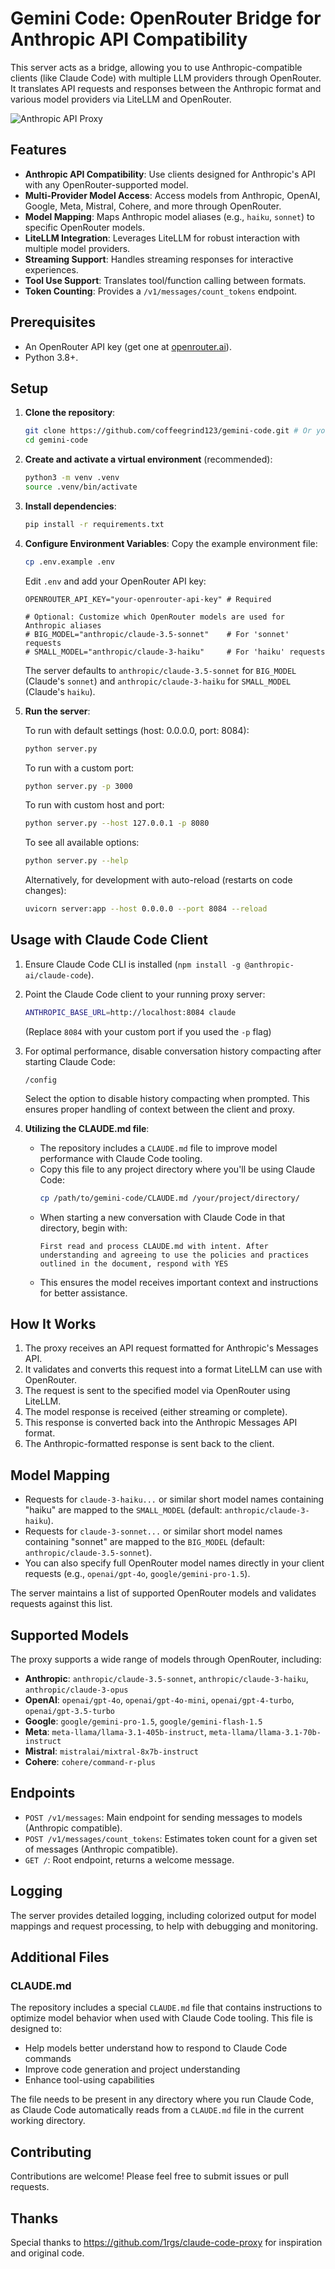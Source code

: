 # Gemini Code: OpenRouter Bridge for Anthropic API Compatibility

This server acts as a bridge, allowing you to use Anthropic-compatible clients (like Claude Code) with multiple LLM providers through OpenRouter. It translates API requests and responses between the Anthropic format and various model providers via LiteLLM and OpenRouter.

![Anthropic API Proxy](image.png)

## Features

- **Anthropic API Compatibility**: Use clients designed for Anthropic's API with any OpenRouter-supported model.
- **Multi-Provider Model Access**: Access models from Anthropic, OpenAI, Google, Meta, Mistral, Cohere, and more through OpenRouter.
- **Model Mapping**: Maps Anthropic model aliases (e.g., `haiku`, `sonnet`) to specific OpenRouter models.
- **LiteLLM Integration**: Leverages LiteLLM for robust interaction with multiple model providers.
- **Streaming Support**: Handles streaming responses for interactive experiences.
- **Tool Use Support**: Translates tool/function calling between formats.
- **Token Counting**: Provides a `/v1/messages/count_tokens` endpoint.

## Prerequisites

- An OpenRouter API key (get one at [openrouter.ai](https://openrouter.ai/keys)).
- Python 3.8+.

## Setup

1.  **Clone the repository**:
    ```bash
    git clone https://github.com/coffeegrind123/gemini-code.git # Or your fork
    cd gemini-code
    ```

2.  **Create and activate a virtual environment** (recommended):
    ```bash
    python3 -m venv .venv
    source .venv/bin/activate
    ```

3.  **Install dependencies**:
    ```bash
    pip install -r requirements.txt
    ```

4.  **Configure Environment Variables**:
    Copy the example environment file:
    ```bash
    cp .env.example .env
    ```
    Edit `.env` and add your OpenRouter API key:
    ```dotenv
    OPENROUTER_API_KEY="your-openrouter-api-key" # Required

    # Optional: Customize which OpenRouter models are used for Anthropic aliases
    # BIG_MODEL="anthropic/claude-3.5-sonnet"    # For 'sonnet' requests
    # SMALL_MODEL="anthropic/claude-3-haiku"     # For 'haiku' requests
    ```
    The server defaults to `anthropic/claude-3.5-sonnet` for `BIG_MODEL` (Claude's `sonnet`) and `anthropic/claude-3-haiku` for `SMALL_MODEL` (Claude's `haiku`).

5.  **Run the server**:

    To run with default settings (host: 0.0.0.0, port: 8084):
    ```bash
    python server.py
    ```

    To run with a custom port:
    ```bash
    python server.py -p 3000
    ```

    To run with custom host and port:
    ```bash
    python server.py --host 127.0.0.1 -p 8080
    ```

    To see all available options:
    ```bash
    python server.py --help
    ```

    Alternatively, for development with auto-reload (restarts on code changes):
    ```bash
    uvicorn server:app --host 0.0.0.0 --port 8084 --reload
    ```

## Usage with Claude Code Client

1.  Ensure Claude Code CLI is installed (`npm install -g @anthropic-ai/claude-code`).
2.  Point the Claude Code client to your running proxy server:
    ```bash
    ANTHROPIC_BASE_URL=http://localhost:8084 claude
    ```
    (Replace `8084` with your custom port if you used the `-p` flag)
3.  For optimal performance, disable conversation history compacting after starting Claude Code:
    ```
    /config
    ```
    Select the option to disable history compacting when prompted. This ensures proper handling of context between the client and proxy.

4.  **Utilizing the CLAUDE.md file**:
    - The repository includes a `CLAUDE.md` file to improve model performance with Claude Code tooling.
    - Copy this file to any project directory where you'll be using Claude Code:
      ```bash
      cp /path/to/gemini-code/CLAUDE.md /your/project/directory/
      ```
    - When starting a new conversation with Claude Code in that directory, begin with:
      ```
      First read and process CLAUDE.md with intent. After understanding and agreeing to use the policies and practices outlined in the document, respond with YES
      ```
    - This ensures the model receives important context and instructions for better assistance.

## How It Works

1.  The proxy receives an API request formatted for Anthropic's Messages API.
2.  It validates and converts this request into a format LiteLLM can use with OpenRouter.
3.  The request is sent to the specified model via OpenRouter using LiteLLM.
4.  The model response is received (either streaming or complete).
5.  This response is converted back into the Anthropic Messages API format.
6.  The Anthropic-formatted response is sent back to the client.

## Model Mapping

- Requests for `claude-3-haiku...` or similar short model names containing "haiku" are mapped to the `SMALL_MODEL` (default: `anthropic/claude-3-haiku`).
- Requests for `claude-3-sonnet...` or similar short model names containing "sonnet" are mapped to the `BIG_MODEL` (default: `anthropic/claude-3.5-sonnet`).
- You can also specify full OpenRouter model names directly in your client requests (e.g., `openai/gpt-4o`, `google/gemini-pro-1.5`).

The server maintains a list of supported OpenRouter models and validates requests against this list.

## Supported Models

The proxy supports a wide range of models through OpenRouter, including:

- **Anthropic**: `anthropic/claude-3.5-sonnet`, `anthropic/claude-3-haiku`, `anthropic/claude-3-opus`
- **OpenAI**: `openai/gpt-4o`, `openai/gpt-4o-mini`, `openai/gpt-4-turbo`, `openai/gpt-3.5-turbo`
- **Google**: `google/gemini-pro-1.5`, `google/gemini-flash-1.5`
- **Meta**: `meta-llama/llama-3.1-405b-instruct`, `meta-llama/llama-3.1-70b-instruct`
- **Mistral**: `mistralai/mixtral-8x7b-instruct`
- **Cohere**: `cohere/command-r-plus`

## Endpoints

- `POST /v1/messages`: Main endpoint for sending messages to models (Anthropic compatible).
- `POST /v1/messages/count_tokens`: Estimates token count for a given set of messages (Anthropic compatible).
- `GET /`: Root endpoint, returns a welcome message.

## Logging

The server provides detailed logging, including colorized output for model mappings and request processing, to help with debugging and monitoring.

## Additional Files

### CLAUDE.md

The repository includes a special `CLAUDE.md` file that contains instructions to optimize model behavior when used with Claude Code tooling. This file is designed to:

- Help models better understand how to respond to Claude Code commands
- Improve code generation and project understanding
- Enhance tool-using capabilities

The file needs to be present in any directory where you run Claude Code, as Claude Code automatically reads from a `CLAUDE.md` file in the current working directory.

## Contributing

Contributions are welcome! Please feel free to submit issues or pull requests.

## Thanks

Special thanks to https://github.com/1rgs/claude-code-proxy for inspiration and original code.
